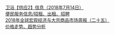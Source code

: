   
[卫浴【供应2】信息（2018年7月14日）](http://www.dianyue.me/archives/499/yt8fc3qsfwsskrf7/)  
[便民服务信息/招租、出租、招聘](http://www.dianyue.me/archives/348/hjhr9siljwwzefl3/)  
[2018年全球宏观经济与大宗商品市场周报（二十五）](http://www.dianyue.me/archives/448/79kkzrvp0sxgkwgq/)  
[价格走势、趋势分析](http://www.dianyue.me/archives/573/5sf526gcsx8xdyzx/)